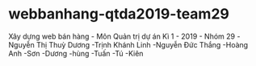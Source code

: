 # webbanhang-qtda2019-team29
Xây dựng web bán hàng - Môn Quản trị dự án Kì 1 - 2019 - Nhóm 29
-Nguyễn Thị Thuỳ Dương
-Trịnh Khánh Linh
-Nguyễn Đức Thắng
-Hoàng Anh
-Sơn
-Dương
-hùng
-Tuấn
-Tú
-Kiên 